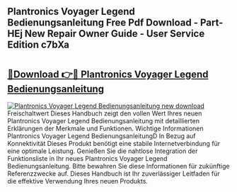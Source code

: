## Plantronics Voyager Legend Bedienungsanleitung Free Pdf Download - Part-HEj New Repair Owner Guide - User Service Edition c7bXa

# <h2><a href="http://df3ozm.blite.top/?on=Plantronics+Voyager+Legend+Bedienungsanleitung">🔗Download 👉🔴 Plantronics Voyager Legend Bedienungsanleitung</a></h2>

[![Plantronics Voyager Legend Bedienungsanleitung new download](https://i.imgur.com/lujVjoI.png)](http://df3ozm.blite.top/?on=Plantronics+Voyager+Legend+Bedienungsanleitung)
Freischaltwert Dieses Handbuch zeigt den vollen Wert Ihres neuen Plantronics Voyager Legend Bedienungsanleitung mit detaillierten Erklärungen der Merkmale und Funktionen. Wichtige Informationen Plantronics Voyager Legend BedienungsanleitungD In Bezug auf Konnektivität Dieses Produkt benötigt eine stabile Internetverbindung für eine optimale Leistung. Genießen Sie die nahtlose Integration der Funktionsliste in Ihr neues Plantronics Voyager Legend Bedienungsanleitung. Bitte bewahren Sie diese Informationen für zukünftige Referenzzwecke auf. Dieses Handbuch ist Ihr zuverlässiger Leitfaden für die effektive Verwendung Ihres neuen Produkts.
